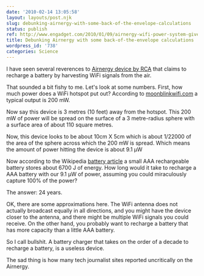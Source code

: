 ```yaml
---
date: '2010-02-14 13:05:58'
layout: layouts/post.njk
slug: debunking-airnergy-with-some-back-of-the-envelope-calculations
status: publish
ref: http://www.engadget.com/2010/01/09/airnergy-wifi-power-system-gives-rca-a-reason-to-exist-video/
title: Debunking Airnergy with some back-of-the-envelope calculations
wordpress_id: '738'
categories: Science
---
```


I have seen several reverences to [Airnergy device by RCA](http://www.engadget.com/2010/01/09/airnergy-wifi-power-system-gives-rca-a-reason-to-exist-video/) that claims to recharge a battery by harvesting WiFi signals from the air.

That sounded a bit fishy to me.  Let's look at some numbers.  First, how much power does a WiFi hotspot put out? According to [moonblinkwifi.com](http://www.moonblinkwifi.com/dbm_to_watt_conversion.cfm) a typical output is 200 mW.

Now say this device is 3 metres (10 feet) away from the hotspot.  This 200 mW of power will be spread on the surface of a 3 metre-radius sphere with a surface area of about 110 square metres.

Now, this device looks to be about 10cm X 5cm which is about 1/22000 of the area of the sphere across which the 200 mW is spread.  Which means the amount of power hitting the device is about 9.1 μW

Now according to the Wikipedia [battery article](http://en.wikipedia.org/wiki/Battery_%28electricity%29#Battery_capacity_and_discharging) a small AAA rechargeable battery stores about 6700 J of energy.  How long would it take to recharge a AAA battery with our 9.1 μW of power, assuming you could miraculously capture 100% of the power?

The answer: 24 years.

OK, there are some approximations here.  The WiFi antenna does not actually broadcast equally in all directions, and you might have the device closer to the antenna, and there might be multiple WiFi signals you could receive.  On the other hand, you probably want to recharge a battery that has more capacity than a little AAA battery.

So I call bullshit.  A battery charger that takes on the order of a decade to recharge a battery, is a useless device.

The sad thing is how many tech journalist sites reported uncritically on the Airnergy.
